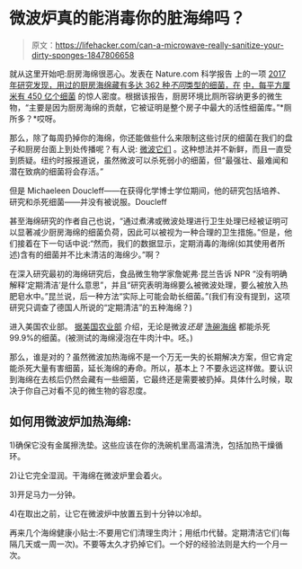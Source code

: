 # 微波炉真的能消毒你的脏海绵吗？

> 原文：<https://lifehacker.com/can-a-microwave-really-sanitize-your-dirty-sponges-1847806658>

就从这里开始吧:厨房海绵很恶心。发表在 Nature.com 科学报告 上的一项 [2017 年研究发现，用过的厨房海绵藏有多达 362 种*不同*类型的细菌，在](https://www.nature.com/articles/s41598-017-06055-9?utm_medium=affiliate&utm_source=commission_junction&utm_campaign=3_nsn6445_deeplink_PID100085446&utm_content=deeplink) [中，每平方厘米有 450 亿个细菌](https://www.npr.org/sections/thesalt/2017/09/11/548926054/can-you-really-not-clean-your-kitchen-sponge) 的惊人密度。根据该报告，厨房环境比厕所容纳更多的微生物，“主要是因为厨房海绵的贡献，它被证明是整个房子中最大的活性细菌库。”*厕所多？*哎呀。



那么，除了每周扔掉你的海绵，你还能做些什么来限制这些讨厌的细菌在我们的盘子和厨房台面上到处传播呢？有人说: [微波它们](https://www.canr.msu.edu/news/sanitizing_kitchen_sponges) 。这种想法并不新鲜，而且一直受到质疑。纽约时报报道说，虽然微波可以杀死弱小的细菌，但“最强壮、最难闻和潜在致病的细菌将会存活。”

但是 Michaeleen Doucleff——在获得化学博士学位期间，他的研究包括培养、研究和杀死细菌——并没有被说服。Doucleff

甚至海绵研究的作者自己也说，“通过煮沸或微波处理进行卫生处理已经被证明可以显著减少厨房海绵的细菌负荷，因此可以被视为一种合理的卫生措施。”但是，他们接着在下一句话中说:“然而，我们的数据显示，定期消毒的海绵(如其使用者所述)含有的细菌并不比未清洁的海绵少。”啊？

在深入研究最初的海绵研究后，食品微生物学家詹妮弗·昆兰告诉 NPR “没有明确解释‘定期清洁’是什么意思”，并且“研究表明海绵要么被微波处理，要么被放入热肥皂水中。”昆兰说，后一种方法“实际上可能会助长细菌。”(我们有没有提到，这项研究只调查了德国人所说的“定期清洁”的五种海绵？)

进入美国农业部。 [据美国农业部](https://www.ars.usda.gov/news-events/news/research-news/2007/best-ways-to-clean-kitchen-sponges/) 介绍，无论是微波*还是* [洗碗海绵](https://lifehacker.com/how-to-always-have-a-clean-sponge-1844996813) 都能杀死 99.9%的细菌。(被测试的海绵浸泡在牛肉汁中。呸。)

那么，谁是对的？虽然微波加热海绵不是一个万无一失的长期解决方案，但它肯定能杀死大量有害细菌，延长海绵的寿命。所以，基本上？不要永远这样做。要认识到海绵在去核后仍然会藏有一些细菌，它最终还是需要被扔掉。具体什么时候，取决于你自己对看不见的微生物的容忍度。

## 如何用微波炉加热海绵:

1)确保它没有金属擦洗垫。这些应该在你的洗碗机里高温清洗，包括加热干燥循环。

2)让它完全湿润。干海绵在微波炉里会着火。

3)开足马力一分钟。

4)在取出之前，让它在微波炉中放置五到十分钟以冷却。

再来几个海绵健康小贴士:不要用它们清理生肉汁；用纸巾代替。定期清洁它们(每隔几天或一周一次)。不要等太久才扔掉它们。一个好的经验法则是大约一个月一次。
